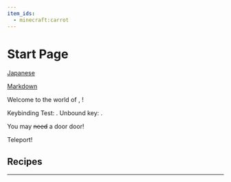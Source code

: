 ```yaml
---
item_ids:
  - minecraft:carrot
---
```


# Start Page

[Japanese](./japanese.md)

[Markdown](./markdown.md)

<Recipe id="missingrecipe" fallbackText="The recipe for special item is disabled." />

Welcome to the world of <ItemImage id="minecraft:stone" />, <PlayerName />!

Keybinding Test: <KeyBind id="key.jump" />. Unbound key: <KeyBind id="key.spectatorOutlines" />.

You may ~~need~~ a <Color color="#ff0000">door</Color> <Color id="test_color">door</Color>!

<CommandLink command="/tp @s 0 90 0" title="Tooltip" close={true}>Teleport!</CommandLink>

<GameScene zoom={4} interactive={true}>
    <Entity id="minecraft:sheep" data="{Color: 2}" />
</GameScene>

<RecipeFor id="minecraft:oak_door" />
<Recipe id="minecraft:iron_nugget_from_blasting" />

<GameScene>
  <ImportStructure src="test.nbt" />
</GameScene>

<GameScene zoom="8">
  <ImportStructure src="end_portal.nbt" />
</GameScene>

## Recipes

<Row>
    <RecipeFor id="minecraft:oak_planks" />
    <RecipeFor id="minecraft:red_bed" />
    <RecipeFor id="minecraft:stick" />
    <RecipesFor id="minecraft:green_bed" />
</Row>

***

<Row>
  <BlockImage id="minecraft:oak_log" scale="4" />
  <BlockImage id="minecraft:spruce_log" scale="4" />
  <BlockImage id="minecraft:acacia_log" scale="4" />
  <BlockImage id="minecraft:birch_log" scale="4" />
  <BlockImage id="minecraft:jungle_log" scale="4" />
  <BlockImage id="minecraft:mangrove_log" scale="4" />
</Row>
